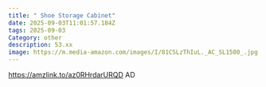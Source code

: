 ```yaml
---
title: " Shoe Storage Cabinet"
date: 2025-09-03T11:01:57.184Z
tags: 2025-09-03
Category: other
description: 53.xx
image: https://m.media-amazon.com/images/I/81CSLzThIuL._AC_SL1500_.jpg
---
```

https://amzlink.to/az0RHrdarURQD
AD